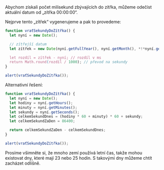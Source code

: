 Abychom získali počet milisekund zbývajících do zítřka, můžeme odečíst aktuální datum od „zítřka 00:00:00“.

Nejprve tento „zítřek“ vygenerujeme a pak to provedeme:

```js run
function vraťSekundyDoZítřka() {
  let nyní = new Date();

  // zítřejší datum
  let zítřek = new Date(nyní.getFullYear(), nyní.getMonth(), *!*nyní.getDate()+1*/!*);

  let rozdíl = zítřek - nyní; // rozdíl v ms
  return Math.round(rozdíl / 1000); // převod na sekundy
}

alert(vraťSekundyDoZítřka());
```

Alternativní řešení:

```js run
function vraťSekundyDoZítřka() {
  let nyní = new Date();
  let hodiny = nyní.getHours();
  let minuty = nyní.getMinutes();
  let sekundy = nyní.getSeconds();
  let celkemSekundDnes = (hodiny * 60 + minuty) * 60 + sekundy;
  let celkemSekundZaDen = 86400;

  return celkemSekundZaDen - celkemSekundDnes;
}

alert(vraťSekundyDoZítřka());
```

Prosíme všimněte si, že mnoho zemí používá letní čas, takže mohou existovat dny, které mají 23 nebo 25 hodin. S takovými dny můžeme chtít zacházet odlišně.
